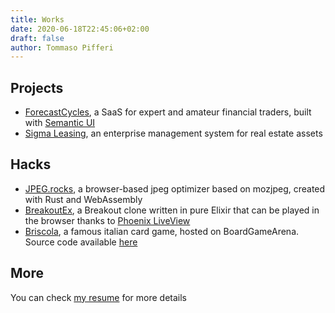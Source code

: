 ```yaml
---
title: Works
date: 2020-06-18T22:45:06+02:00
draft: false
author: Tommaso Pifferi
---
```


## Projects

- [ForecastCycles](https://forecastcycles.com), a SaaS for expert and amateur financial traders, built with [Semantic UI](https://react.semantic-ui.com/)
- [Sigma Leasing](https://sigma.logibrick.com/), an enterprise management system for real estate assets

## Hacks

- [JPEG.rocks](https://jpeg.rocks), a browser-based jpeg optimizer based on mozjpeg, created with Rust and WebAssembly
- [BreakoutEx](https://breakoutex.tommasopifferi.com), a Breakout clone written in pure Elixir that can be played in the browser thanks to [Phoenix LiveView](https://github.com/phoenixframework/phoenix_live_view)
- [Briscola](https://en.boardgamearena.com/#!gamepanel?game=briscola), a famous italian card game, hosted on BoardGameArena. Source code available [here](https://github.com/neslinesli93/briscola-bga)

## More

You can check [my resume](</Tommaso Pifferi CV.pdf>) for more details
